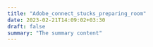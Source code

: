 ```yaml
---
title: "Adobe_connect_stucks_preparing_room"
date: 2023-02-21T14:09:02+03:30
draft: false
summary: "The summary content"
---
```


